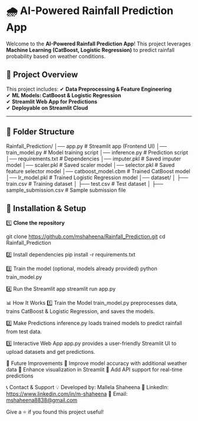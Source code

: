 # 🌧️ AI-Powered Rainfall Prediction App

Welcome to the **AI-Powered Rainfall Prediction App**! This project leverages **Machine Learning (CatBoost, Logistic Regression)** to predict rainfall probability based on weather conditions.

## 🚀 Project Overview

This project includes:
✔ **Data Preprocessing & Feature Engineering**  
✔ **ML Models: CatBoost & Logistic Regression**  
✔ **Streamlit Web App for Predictions**  
✔ **Deployable on Streamlit Cloud**  

---

## 📂 Folder Structure

Rainfall_Prediction/ │── app.py # Streamlit app (Frontend UI) │── train_model.py # Model training script │── inference.py # Prediction script │── requirements.txt # Dependencies │── imputer.pkl # Saved imputer model │── scaler.pkl # Saved scaler model │── selector.pkl # Saved feature selector model │── catboost_model.cbm # Trained CatBoost model │── lr_model.pkl # Trained Logistic Regression model │── dataset/ │ ├── train.csv # Training dataset │ ├── test.csv # Test dataset │ ├── sample_submission.csv # Sample submission file

## 🔧 Installation & Setup

1️⃣ **Clone the repository**  

git clone https://github.com/mshaheena/Rainfall_Prediction.git
cd Rainfall_Prediction

2️⃣ Install dependencies
pip install -r requirements.txt

3️⃣ Train the model (optional, models already provided)
python train_model.py

4️⃣ Run the Streamlit app
streamlit run app.py

📊 How It Works
1️⃣ Train the Model
train_model.py preprocesses data, trains CatBoost & Logistic Regression, and saves the models.

2️⃣ Make Predictions
inference.py loads trained models to predict rainfall from test data.

3️⃣ Interactive Web App
app.py provides a user-friendly Streamlit UI to upload datasets and get predictions.

🎯 Future Improvements
🔹 Improve model accuracy with additional weather data
🔹 Enhance visualization in Streamlit
🔹 Add API support for real-time predictions

📞 Contact & Support
💡 Developed by: Mallela Shaheena
🔗 LinkedIn: https://www.linkedin.com/in/m-shaheena
📧 Email: mshaheena8838@gmail.com

Give a ⭐ if you found this project useful!
